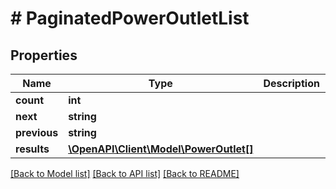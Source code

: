 # # PaginatedPowerOutletList

## Properties

Name | Type | Description | Notes
------------ | ------------- | ------------- | -------------
**count** | **int** |  |
**next** | **string** |  | [optional]
**previous** | **string** |  | [optional]
**results** | [**\OpenAPI\Client\Model\PowerOutlet[]**](PowerOutlet.md) |  |

[[Back to Model list]](../../README.md#models) [[Back to API list]](../../README.md#endpoints) [[Back to README]](../../README.md)

